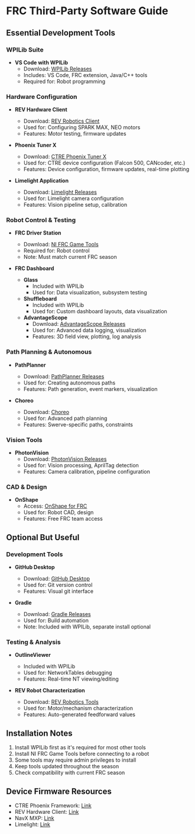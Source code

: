 # FRC Third-Party Software Guide

## Essential Development Tools

### WPILib Suite
- **VS Code with WPILib**
  - Download: [WPILib Releases](https://github.com/wpilibsuite/allwpilib/releases)
  - Includes: VS Code, FRC extension, Java/C++ tools
  - Required for: Robot programming

### Hardware Configuration

- **REV Hardware Client**
  - Download: [REV Robotics Client](https://docs.revrobotics.com/rev-hardware-client/)
  - Used for: Configuring SPARK MAX, NEO motors
  - Features: Motor testing, firmware updates

- **Phoenix Tuner X**
  - Download: [CTRE Phoenix Tuner X](https://apps.microsoft.com/store/detail/phoenix-tuner-x/9NVV4PWDW27Z)
  - Used for: CTRE device configuration (Falcon 500, CANcoder, etc.)
  - Features: Device configuration, firmware updates, real-time plotting

- **Limelight Application**
  - Download: [Limelight Releases](https://limelightvision.io/pages/downloads)
  - Used for: Limelight camera configuration
  - Features: Vision pipeline setup, calibration

### Robot Control & Testing

- **FRC Driver Station**
  - Download: [NI FRC Game Tools](https://www.ni.com/en/support/downloads/drivers/download.frc-game-tools.html)
  - Required for: Robot control
  - Note: Must match current FRC season

- **FRC Dashboard**
  - **Glass**
    - Included with WPILib
    - Used for: Data visualization, subsystem testing
  - **Shuffleboard**
    - Included with WPILib
    - Used for: Custom dashboard layouts, data visualization
  - **AdvantageScope**
    - Download: [AdvantageScope Releases](https://github.com/Mechanical-Advantage/AdvantageScope/releases)
    - Used for: Advanced data logging, visualization
    - Features: 3D field view, plotting, log analysis

### Path Planning & Autonomous

- **PathPlanner**
  - Download: [PathPlanner Releases](https://github.com/mjansen4857/pathplanner/releases)
  - Used for: Creating autonomous paths
  - Features: Path generation, event markers, visualization

- **Choreo**
  - Download: [Choreo](https://choreo.firstinspires.org/)
  - Used for: Advanced path planning
  - Features: Swerve-specific paths, constraints

### Vision Tools

- **PhotonVision**
  - Download: [PhotonVision Releases](https://docs.photonvision.org/en/latest/docs/installation/installation.html)
  - Used for: Vision processing, AprilTag detection
  - Features: Camera calibration, pipeline configuration

### CAD & Design

- **OnShape**
  - Access: [OnShape for FRC](https://www.onshape.com/en/education/frc)
  - Used for: Robot CAD, design
  - Features: Free FRC team access

## Optional But Useful

### Development Tools

- **GitHub Desktop**
  - Download: [GitHub Desktop](https://desktop.github.com/)
  - Used for: Git version control
  - Features: Visual git interface

- **Gradle**
  - Download: [Gradle Releases](https://gradle.org/releases/)
  - Used for: Build automation
  - Note: Included with WPILib, separate install optional

### Testing & Analysis

- **OutlineViewer**
  - Included with WPILib
  - Used for: NetworkTables debugging
  - Features: Real-time NT viewing/editing

- **REV Robot Characterization**
  - Download: [REV Robotics Tools](https://docs.revrobotics.com/sparkmax/software-resources/spark-max-characterization)
  - Used for: Motor/mechanism characterization
  - Features: Auto-generated feedforward values

## Installation Notes

1. Install WPILib first as it's required for most other tools
2. Install NI FRC Game Tools before connecting to a robot
3. Some tools may require admin privileges to install
4. Keep tools updated throughout the season
5. Check compatibility with current FRC season

## Device Firmware Resources

- CTRE Phoenix Framework: [Link](https://store.ctr-electronics.com/software/)
- REV Hardware Client: [Link](https://docs.revrobotics.com/rev-hardware-client/)
- NavX MXP: [Link](https://pdocs.kauailabs.com/navx-mxp/software/roborio-libraries/)
- Limelight: [Link](https://docs.limelightvision.io/en/latest/getting_started.html#imaging)